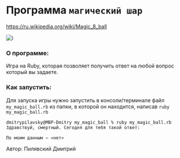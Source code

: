 # Программа `магический шар`
https://ru.wikipedia.org/wiki/Magic_8_ball

![i](https://user-images.githubusercontent.com/72647581/100867257-fdad2680-34aa-11eb-966c-a87353c0d846.jpeg)

### О программе:
Игра на Ruby, которая позволяет получить ответ на любой вопрос который вы задаете.

### Как запустить:
Для запуска игры нужно запустить в консоли/терминале файл `my_magic_ball.rb` из папки, в которой он находится,
написав `ruby my_magic_ball.rb`

```
dmitrypilavsky@MBP-Dmitry my_magic_ball % ruby my_magic_ball.rb
Здравствуй, смертный. Сегодня для тебя такой ответ:

По моим данным — «нет»
```

Автор: Пилявский Дмитрий
